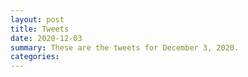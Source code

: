 ```yaml
---
layout: post
title: Tweets
date: 2020-12-03
summary: These are the tweets for December 3, 2020.
categories:
---
```


